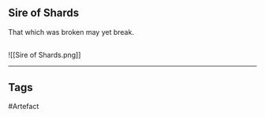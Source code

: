 ## Sire of Shards
That which was broken may yet break.
## 
![[Sire of Shards.png]]

---
## Tags
#Artefact